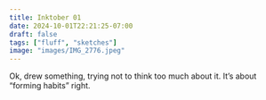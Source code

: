 ```yaml
---
title: Inktober 01
date: 2024-10-01T22:21:25-07:00
draft: false
tags: ["fluff", "sketches"]
image: "images/IMG_2776.jpeg"
---
```


Ok, drew something, trying not to think too much about it. It’s about “forming habits” right.
